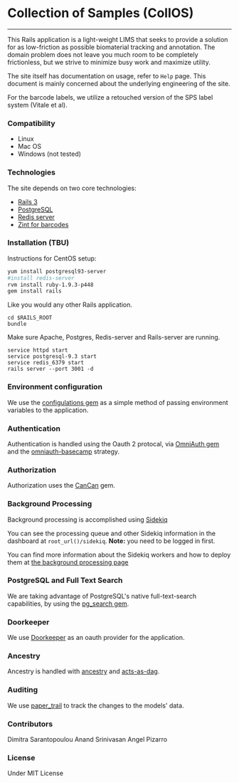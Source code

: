 # Collection of Samples (CollOS)

--------------------------------

This Rails application is a light-weight LIMS that seeks to provide a solution for as low-friction as possible biomaterial tracking and annotation. The domain problem does not leave you much room to be completely frictionless, but we strive to minimize busy work and maximize utility.

The site itself has documentation on usage, refer to `Help` page. This document is mainly concerned about the underlying engineering of the site.

For the barcode labels, we utilize a retouched version of the SPS label system (Vitale et al).

### Compatibility

* Linux
* Mac OS
* Windows (not tested)

### Technologies

The site depends on two core technologies:

* [Rails 3](http://rubyonrails.org/)
* [PostgreSQL](http://www.postgresql.org/)
* [Redis server](http://redis.io/)
* [Zint for barcodes](https://zint.github.io/)

### Installation (TBU)

Instructions for CentOS setup:

```bash
yum install postgresql93-server
#install redis-server
rvm install ruby-1.9.3-p448
gem install rails
```

Like you would any other Rails application.

```
cd $RAILS_ROOT
bundle
```

Make sure Apache, Postgres, Redis-server and Rails-server are running.

```
service httpd start
service postgresql-9.3 start
service redis_6379 start
rails server --port 3001 -d
```

### Environment configuration

We use the [configulations gem](https://github.com/leongersing/configulations) as a simple method of passing environment variables to the application.

### Authentication

Authentication is handled using the Oauth 2 protocal, via [OmniAuth gem](https://github.com/intridea/omniauth/wiki) and the [omniauth-basecamp](https://github.com/Verano/omniauth-basecamp) strategy.

### Authorization

Authorization uses the [CanCan](https://github.com/ryanb/cancan) gem.

### Background Processing

Background processing is accomplished using [Sidekiq](http://sidekiq.org/)

You can see the processing queue and other Sidekiq information in the dashboard at `root_url()/sidekiq`. __Note:__ you need to be logged in first.

You can find more information about the Sidekiq workers and how to deploy them at [the background processing page](doc/background_processing.md)

### PostgreSQL and Full Text Search

We are taking advantage of PostgreSQL's native full-text-search capabilities, by using the [pg_search gem](https://github.com/Casecommons/pg_search).

### Doorkeeper

We use [Doorkeeper](https://github.com/doorkeeper-gem/doorkeeper) as an oauth provider for the application.

### Ancestry

Ancestry is handled with [ancestry](https://github.com/stefankroes/ancestry) and [acts-as-dag](https://github.com/mleventi/acts-as-dag).

### Auditing

We use [paper_trail](https://github.com/airblade/paper_trail) to track the changes to the models' data.

### Contributors

Dimitra Sarantopoulou
Anand Srinivasan
Angel Pizarro

### License

Under MIT License
